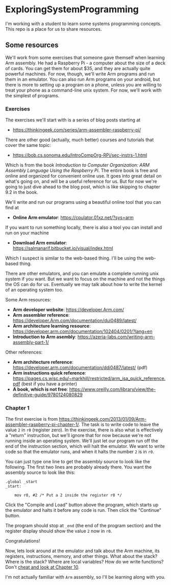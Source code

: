 # ExploringSystemProgramming
I'm working with a student to learn some systems programming concepts. This repo is a place for us to share resources.

## Some resources

We'll work from some exercises that someone gave themself when learning Arm assembly.
He had a Raspberry Pi - a computer about the size of a deck of cards. You can get them for about $35, and they are actually quite powerful machines. For now, though, we'll write Arm programs and run them in an emulator. You can also run Arm programs on your android, but there is more to setting up a program on a phone, unless you are willing to treat your phone as a command-line unix system. For now, we'll work with the simplest of programs.

### Exercises

The exercises we'll start with is a series of blog posts starting at

- https://thinkingeek.com/series/arm-assembler-raspberry-pi/

There are other good (actually, much better) courses and tutorials that cover the same topic:

- https://bob.cs.sonoma.edu/IntroCompOrg-RPi/sec-instrs-1.html

Which is from the book *Introduction to Computer Organization: ARM Assembly Language Using the Raspberry Pi*. The entire book is free and online and organized for convenient online use. It goes into great detail on what's going on, and will be a useful reference for us. But for now we're going to just dive ahead to the blog post, which is like skipping to chapter 9.2 in the book.

We'll write and run our programs using a beautiful online tool that you can find at

- **Online Arm emulator**: https://cpulator.01xz.net/?sys=arm

If you want to run something locally, there is also a tool you can install and run on your machine

- **Download Arm emulator**: https://salmanarif.bitbucket.io/visual/index.html

Which I suspect is similar to the web-based thing. I'll be using the web-based thing.

There are other emulators, and you can emulate a complete running unix system if you want. But we want to focus on the machine and not the things the OS can do for us. Eventually we may talk about how to write the kernel of an operating system too.

Some Arm resources:

- **Arm developer website**: https://developer.Arm.com/
- **Arm assembler reference**: https://developer.Arm.com/documentation/dui0489/latest/
- **Arm architecture learning resource**: https://developer.arm.com/documentation/102404/0201/?lang=en
- **Introduction to Arm asembly**: https://azeria-labs.com/writing-arm-assembly-part-1/

Other references:

- **Arm architecture reference**: https://developer.arm.com/documentation/ddi0487/latest/ (pdf)
- **Arm instructions quick reference**: https://pages.cs.wisc.edu/~markhill/restricted/arm_isa_quick_reference.pdf (best if you have a printer)
- **A book, which is not free**: https://www.oreilly.com/library/view/the-definitive-guide/9780124080829

### Chapter 1

The first exercise is from https://thinkingeek.com/2013/01/09/Arm-assembler-raspberry-pi-chapter-1/.  The task is to write code to leave the value `2` in `r0` (register zero).  In the exercise, there is also what is effectively a "return" instruction, but we'll ignore that for now because we're not running inside an operating system. We'll just let our program run off the end of the instruction section, which will halt the emulator. We want to write code so that the emulator runs, and when it halts the number `2` is in `r0`.

You can just type one line to get the assembly source to look like the following. The first two lines are probably already there. You want the assembly source to look like this:

```
.global _start
_start:
	
	mov r0, #2 /* Put a 2 inside the register r0 */
```

Click the "Compile and Load" button above the program, which starts up the emulator and halts it before any code is run. Then click the "Continue" button.

The program should stop at `_end` (the end of the program section) and the register display should show the value `2` now in `r0`.

Congratulations!

Now, lets look around at the emulator and talk about the Arm machine, its registers, instructions, memory, and other things. What about the stack? Where is the stack? Where are local variables? How do we write functions? Don't [cheat and look at Chapter 10](https://bob.cs.sonoma.edu/IntroCompOrg-RPi/chp-subroutine.html).

I'm not actually familiar with `Arm` assembly, so I'll be learning along with you.
